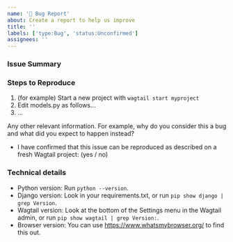 ```yaml
---
name: '🐞 Bug Report'
about: Create a report to help us improve
title: ''
labels: ['type:Bug', 'status:Unconfirmed']
assignees: ''
---
```


<!--
Found a bug? Please fill out the sections below. 👍
-->

### Issue Summary

<!--
A summary of the issue.
-->

### Steps to Reproduce

1. (for example) Start a new project with `wagtail start myproject`
2. Edit models.py as follows...
3. ...

Any other relevant information. For example, why do you consider this a bug and what did you expect to happen instead?

-   I have confirmed that this issue can be reproduced as described on a fresh Wagtail project: (yes / no)

### Technical details

-   Python version: Run `python --version`.
-   Django version: Look in your requirements.txt, or run `pip show django | grep Version`.
-   Wagtail version: Look at the bottom of the Settings menu in the Wagtail admin, or run `pip show wagtail | grep Version:`.
-   Browser version: You can use https://www.whatsmybrowser.org/ to find this out.